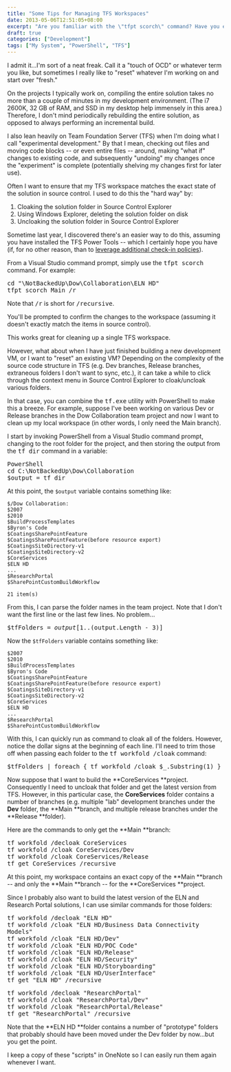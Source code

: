 ```yaml
---
title: "Some Tips for Managing TFS Workspaces"
date: 2013-05-06T12:51:05+08:00
excerpt: "Are you familiar with the \"tfpt scorch\" command? Have you ever used PowerShell to quickly cloak/uncloak folders in your TFS workspaces? If not, here are a couple of tips that could save you a little time."
draft: true
categories: ["Development"]
tags: ["My System", "PowerShell", "TFS"]
---
```


I admit it...I'm sort of a neat freak. Call it a "touch of OCD" or whatever term you like, but sometimes I really like to "reset" whatever I'm working on and start over "fresh."

On the projects I typically work on, compiling the entire solution takes no more than a couple of minutes in my development environment. (The i7 2600K, 32 GB of RAM, and SSD in my desktop help immensely in this area.) Therefore, I don't mind periodically rebuilding the entire solution, as opposed to always performing an incremental build.

I also lean heavily on Team Foundation Server (TFS) when I'm doing what I call "experimental development." By that I mean, checking out files and moving code blocks -- or even entire files -- around, making "what if" changes to existing code, and subsequently "undoing" my changes once the "experiment" is complete (potentially shelving my changes first for later use).

Often I want to ensure that my TFS workspace matches the exact state of the solution in source control. I used to do this the "hard way" by:

1. Cloaking the solution folder in Source Control Explorer
2. Using Windows Explorer, deleting the solution folder on disk
3. Uncloaking the solution folder in Source Control Explorer


Sometime last year, I discovered there's an easier way to do this, assuming you have installed the TFS Power Tools -- which I certainly hope you have (if, for no other reason, than to[leverage additional check-in policies](/blog/jjameson/2009/10/31/recommended-check-in-policies-for-team-foundation-server)).

From a Visual Studio command prompt, simply use the <kbd>tfpt scorch</kbd> command. For example:

<kbd>cd "\NotBackedUp\Dow\Collaboration\ELN HD"</kbd>  
<kbd>tfpt scorch Main /r</kbd>

Note that <kbd>/r</kbd> is short for <kbd>/recursive</kbd>.

You'll be prompted to confirm the changes to the workspace (assuming it doesn't exactly match the items in source control).

This works great for cleaning up a single TFS workspace.

However, what about when I have just finished building a new development VM, or I want to "reset" an existing VM? Depending on the complexity of the source code structure in TFS (e.g. Dev branches, Release branches, extraneous folders I don't want to sync, etc.), it can take a while to click through the context menu in Source Control Explorer to cloak/uncloak various folders.

In that case, you can combine the <kbd>tf.exe</kbd> utility with PowerShell to make this a breeze. For example, suppose I've been working on various Dev or Release branches in the Dow Collaboration team project and now I want to clean up my local workspace (in other words, I only need the Main branch).

I start by invoking PowerShell from a Visual Studio command prompt, changing to the root folder for the project, and then storing the output from the<kbd>tf dir</kbd> command in a variable:

<kbd>PowerShell</kbd>  
<kbd>cd C:\NotBackedUp\Dow\Collaboration</kbd>  
<kbd>$output = tf dir</kbd>

At this point, the `$output` variable contains something like:



    $/Dow Collaboration:
    $2007
    $2010
    $BuildProcessTemplates
    $Byron's Code
    $CoatingsSharePointFeature
    $CoatingsSharePointFeature(before resource export)
    $CoatingsSiteDirectory-v1
    $CoatingsSiteDirectory-v2
    $CoreServices
    $ELN HD
    ...
    $ResearchPortal
    $SharePointCustomBuildWorkflow
    
    21 item(s)



From this, I can parse the folder names in the team project. Note that I don't want the first line or the last few lines. No problem...

<kbd>$tfFolders = $output[1..($output.Length - 3)]</kbd>

Now the `$tfFolders` variable contains something like:



    $2007
    $2010
    $BuildProcessTemplates
    $Byron's Code
    $CoatingsSharePointFeature
    $CoatingsSharePointFeature(before resource export)
    $CoatingsSiteDirectory-v1
    $CoatingsSiteDirectory-v2
    $CoreServices
    $ELN HD
    ...
    $ResearchPortal
    $SharePointCustomBuildWorkflow



With this, I can quickly run as command to cloak all of the folders. However, notice the dollar signs at the beginning of each line. I'll need to trim those off when passing each folder to the <kbd>tf workfold /cloak</kbd> command:

<kbd>$tfFolders | foreach { tf workfold /cloak $_.Substring(1) }</kbd>

Now suppose that I want to build the **CoreServices **project. Consequently I need to uncloak that folder and get the latest version from TFS. However, in this particular case, the **CoreServices** folder contains a number of branches (e.g. multiple "lab" development branches under the**Dev** folder, the **Main **branch, and multiple release branches under the **Release **folder).

Here are the commands to only get the **Main **branch:

<kbd>tf workfold /decloak CoreServices</kbd>  
<kbd>tf workfold /cloak CoreServices/Dev</kbd>  
<kbd>tf workfold /cloak CoreServices/Release</kbd>  
<kbd>tf get CoreServices /recursive</kbd>

At this point, my workspace contains an exact copy of the **Main**branch -- and only the **Main **branch -- for the**CoreServices **project.

Since I probably also want to build the latest version of the ELN and Research Portal solutions, I can use similar commands for those folders:

<kbd>tf workfold /decloak "ELN HD"</kbd>  
<kbd>tf workfold /cloak "ELN HD/Business Data Connectivity Models"</kbd>  
<kbd>tf workfold /cloak "ELN HD/Dev"</kbd>  
<kbd>tf workfold /cloak "ELN HD/POC Code"</kbd>  
<kbd>tf workfold /cloak "ELN HD/Release"</kbd>  
<kbd>tf workfold /cloak "ELN HD/Security"</kbd>  
<kbd>tf workfold /cloak "ELN HD/Storyboarding"</kbd>  
<kbd>tf workfold /cloak "ELN HD/UserInterface"</kbd>  
<kbd>tf get "ELN HD" /recursive</kbd>  
  
<kbd>tf workfold /decloak "ResearchPortal"</kbd>  
<kbd>tf workfold /cloak "ResearchPortal/Dev"</kbd>  
<kbd>tf workfold /cloak "ResearchPortal/Release"</kbd>  
<kbd>tf get "ResearchPortal" /recursive</kbd>

Note that the **ELN HD **folder contains a number of "prototype" folders that probably should have been moved under the Dev folder by now...but you get the point.

I keep a copy of these "scripts" in OneNote so I can easily run them again whenever I want.

